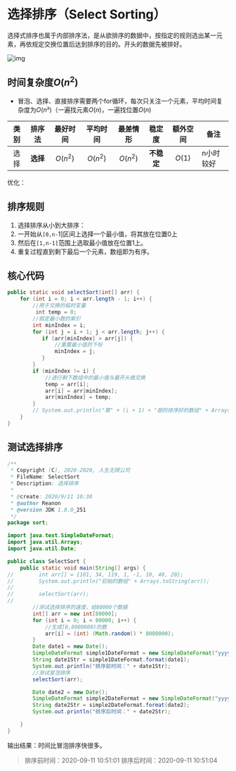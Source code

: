 # 选择排序（Select Sorting）

选择式排序也属于内部排序法，是从欲排序的数据中，按指定的规则选出某一元素，再依规定交换位置后达到排序的目的。开头的数据先被排好。

![img](https://gitee.com/Reanon/upload-markdown-img/raw/master/img/20200911102135.gif)

## 时间复杂度$O(n^2)$

- 冒泡、选择、直接排序需要两个for循环，每次只关注一个元素，平均时间复杂度为$O(n²$)（一遍找元素$O(n)$，一遍找位置$O(n$)

| 类别 |  排序法  | 最好时间 | 平均时间 | 最差情形 |   稳定度   | 额外空间 | 备注      |
| :--: | :------: | :------: | :------: | :------: | :--------: | :------: | --------- |
| 选择 | **选择** | $O(n^2)$ | $O(n^2)$ | $O(n^2)$ | **不稳定** |  $O(1)$  | n小时较好 |

优化：

## 排序规则

1. 选择排序从小到大排序：
2. 一开始从`[0,n-`1]区间上选择一个最小值，将其放在位置0上
3. 然后在`[1,n-1]`范围上选取最小值放在位置1上。
4. 重复过程直到剩下最后一个元素，数组即为有序。

## 核心代码

```java
public static void selectSort(int[] arr) {
    for (int i = 0; i < arr.length - 1; i++) {
        //用于交换的临时变量
         int temp = 0;
        //假定最小数的索引
        int minIndex = i;
        for (int j = i + 1; j < arr.length; j++) {
           if (arr[minIndex] > arr[j]) {
               //重置最小值的下标
               minIndex = j;
           }
        }
        if (minIndex != i) {
            //进行剩下数组中的最小值与最开头做交换
            temp = arr[i];
            arr[i] = arr[minIndex];
            arr[minIndex] = temp;
        }
        // System.out.println("第" + (i + 1) + "趟的排序好的数组" + Arrays.toString(arr));
    }
}
```

## 测试选择排序

```java
/**
 * Copyright (C), 2020-2020, 人生无限公司
 * FileName: SelectSort
 * Description: 选择排序
 *
 * @create: 2020/9/11 10:30
 * @author Reanon
 * @version JDK 1.8.0_251
 */
package sort;

import java.text.SimpleDateFormat;
import java.util.Arrays;
import java.util.Date;

public class SelectSort {
    public static void main(String[] args) {
//        int arr[] = {101, 34, 119, 1, -1, 10, 40, 20};
//        System.out.println("初始的数组" + Arrays.toString(arr));
//
//        selectSort(arr);
//
        //测试选择排序的速度，给80000个数据
        int[] arr = new int[80000];
        for (int i = 0; i < 80000; i++) {
            //生成[0,8000000)的数
            arr[i] = (int) (Math.random() * 8000000);
        }
        Date date1 = new Date();
        SimpleDateFormat simple1DateFormat = new SimpleDateFormat("yyyy-MM-dd HH:mm:ss");
        String date1Str = simple1DateFormat.format(date1);
        System.out.println("排序前时间：" + date1Str);
        //测试冒泡排序
        selectSort(arr);

        Date date2 = new Date();
        SimpleDateFormat simple2DateFormat = new SimpleDateFormat("yyyy-MM-dd HH:mm:ss");
        String date2Str = simple2DateFormat.format(date2);
        System.out.println("排序后时间：" + date2Str);

    }
}
```

输出结果：时间比冒泡排序快很多。

> 排序前时间：2020-09-11 10:51:01
> 排序后时间：2020-09-11 10:51:04